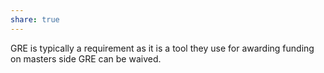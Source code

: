 ```yaml
---
share: true
---
```


GRE is typically a requirement as it is a tool they use for awarding funding
on masters side GRE can be waived.


